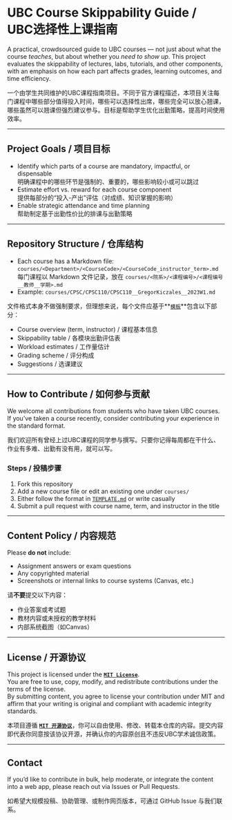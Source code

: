 # UBC Course Skippability Guide / UBC选择性上课指南

A practical, crowdsourced guide to UBC courses — not just about what the course *teaches*, but about whether you *need to show up*. This project evaluates the skippability of lectures, labs, tutorials, and other components, with an emphasis on how each part affects grades, learning outcomes, and time efficiency.

一个由学生共同维护的UBC课程指南项目。不同于官方课程描述，本项目关注每门课程中哪些部分值得投入时间，哪些可以选择性出席，哪些完全可以放心翘课，哪些虽然可以翘课但强烈建议参与。目标是帮助学生优化出勤策略，提高时间使用效率。

---

## Project Goals / 项目目标

- Identify which parts of a course are mandatory, impactful, or dispensable  
  明确课程中的哪些环节是强制的、重要的，哪些影响较小或可以跳过
- Estimate effort vs. reward for each course component  
  提供每部分的“投入-产出”评估（对成绩、知识掌握的影响）
- Enable strategic attendance and time planning  
  帮助制定基于出勤性价比的排课与出勤策略

---

## Repository Structure / 仓库结构

- Each course has a Markdown file: `courses/<Department>/<CourseCode>/<CourseCode_instructor_term>.md`  
  每门课程以 Markdown 文件记录，放在 `courses/<院系>/<课程编号>/<课程编号__教师__学期>.md`
- Example: `courses/CPSC/CPSC110/CPSC110__GregorKiczales__2023W1.md`

文件格式本身不做强制要求，但理想来说，每个文件应基于**[`模板`](TEMPLATE.md)**包含以下部分：
- Course overview (term, instructor) / 课程基本信息
- Skippability table / 各模块出勤评估表
- Workload estimates / 工作量估计
- Grading scheme / 评分构成
- Suggestions / 选课建议

---

## How to Contribute / 如何参与贡献

We welcome all contributions from students who have taken UBC courses. If you’ve taken a course recently, consider contributing your experience in the standard format.

我们欢迎所有曾经上过UBC课程的同学参与撰写。只要你记得每周都在干什么、作业有多难、出勤有没有用，就可以写。

### Steps / 投稿步骤

1. Fork this repository  
2. Add a new course file or edit an existing one under `courses/`
3. Either follow the format in [`TEMPLATE.md`](TEMPLATE.md) or write casually
4. Submit a pull request with course name, term, and instructor in the title

---

## Content Policy / 内容规范

Please **do not** include:
- Assignment answers or exam questions  
- Any copyrighted material  
- Screenshots or internal links to course systems (Canvas, etc.)

请**不要**提交以下内容：
- 作业答案或考试题
- 教材内容或未授权的教学材料
- 内部系统截图（如Canvas）

---

## License / 开源协议

This project is licensed under the **[`MIT License`](LICENSE)**.  
You are free to use, copy, modify, and redistribute contributions under the terms of the license.  
By submitting content, you agree to license your contribution under MIT and affirm that your writing is original and compliant with academic integrity standards.

本项目遵循 **[`MIT 开源协议`](LICENSE)**，你可以自由使用、修改、转载本仓库的内容。提交内容即代表你同意按该协议开源，并确认你的内容原创且不违反UBC学术诚信政策。

---

## Contact

If you’d like to contribute in bulk, help moderate, or integrate the content into a web app, please reach out via Issues or Pull Requests.

如希望大规模投稿、协助管理、或制作网页版本，可通过 GitHub Issue 与我们联系。
